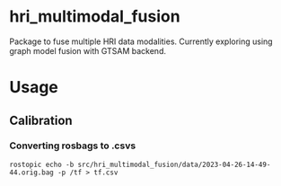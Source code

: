 # hri_multimodal_fusion
Package to fuse multiple HRI data modalities. Currently exploring using graph model fusion with GTSAM backend.

# Usage

## Calibration

### Converting rosbags to .csvs 
```
rostopic echo -b src/hri_multimodal_fusion/data/2023-04-26-14-49-44.orig.bag -p /tf > tf.csv
```
